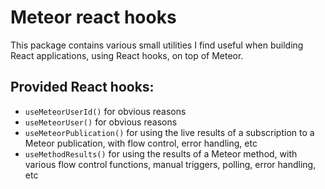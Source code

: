 # Meteor react hooks

This package contains various small utilities I find useful when building React applications,
using React hooks, on top of Meteor.

## Provided React hooks:
* `useMeteorUserId()` for obvious reasons
* `useMeteorUser()` for obvious reasons
 * `useMeteorPublication()` for using the live results of a subscription to a Meteor publication, with flow control, error handling, etc
 * `useMethodResults()` for using the results of a Meteor method, with various flow control functions, manual triggers, polling, error handling, etc
